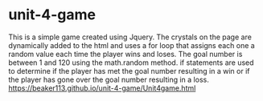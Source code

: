 # unit-4-game
This is a simple game created using Jquery.
The crystals on the page are dynamically added to the html and uses a for loop that
assigns each one a random value each time the player wins and loses.
The goal number is between 1 and 120 using the math.random method.
if statements are used to determine if the player has met the goal number resulting in a win or if the player has gone over the goal number resulting in a loss.
https://beaker113.github.io/unit-4-game/Unit4game.html
